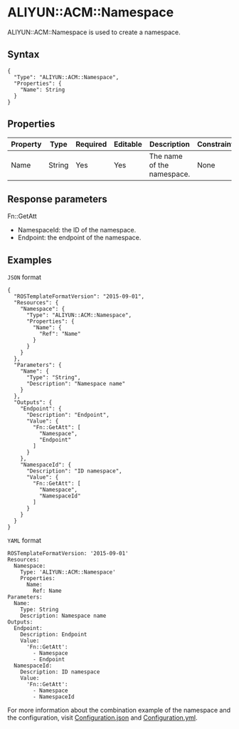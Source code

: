 # ALIYUN::ACM::Namespace

ALIYUN::ACM::Namespace is used to create a namespace.

## Syntax

```
{
  "Type": "ALIYUN::ACM::Namespace",
  "Properties": {
    "Name": String
  }
}
```

## Properties

|Property|Type|Required|Editable|Description|Constraint|
|--------|----|--------|--------|-----------|----------|
|Name|String|Yes|Yes|The name of the namespace.|None|

## Response parameters

Fn::GetAtt

-   NamespaceId: the ID of the namespace.
-   Endpoint: the endpoint of the namespace.

## Examples

`JSON` format

```
{
  "ROSTemplateFormatVersion": "2015-09-01",
  "Resources": {
    "Namespace": {
      "Type": "ALIYUN::ACM::Namespace",
      "Properties": {
        "Name": {
          "Ref": "Name"
        }
      }
    }
  },
  "Parameters": {
    "Name": {
      "Type": "String",
      "Description": "Namespace name"
    }
  },
  "Outputs": {
    "Endpoint": {
      "Description": "Endpoint",
      "Value": {
        "Fn::GetAtt": [
          "Namespace",
          "Endpoint"
        ]
      }
    },
    "NamespaceId": {
      "Description": "ID namespace",
      "Value": {
        "Fn::GetAtt": [
          "Namespace",
          "NamespaceId"
        ]
      }
    }
  }
}
```

`YAML` format

```
ROSTemplateFormatVersion: '2015-09-01'
Resources:
  Namespace:
    Type: 'ALIYUN::ACM::Namespace'
    Properties:
      Name:
        Ref: Name
Parameters:
  Name:
    Type: String
    Description: Namespace name
Outputs:
  Endpoint:
    Description: Endpoint
    Value:
      'Fn::GetAtt':
        - Namespace
        - Endpoint
  NamespaceId:
    Description: ID namespace
    Value:
      'Fn::GetAtt':
        - Namespace
        - NamespaceId
```

For more information about the combination example of the namespace and the configuration, visit [Configuration.json](https://github.com/aliyun/ros-templates/blob/master/ResourceTemplates/ACM/JSON/Configuration.json) and [Configuration.yml](https://github.com/aliyun/ros-templates/blob/master/ResourceTemplates/ACM/YAML/Configuration.yml).

